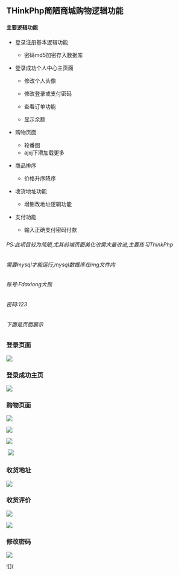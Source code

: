 ## THinkPhp简陋商城购物逻辑功能

#### 主要逻辑功能

- 登录注册基本逻辑功能

  - 密码md5加密存入数据库
- 登录成功个人中心主页面

  - 修改个人头像

  - 修改登录或支付密码

  - 查看订单功能

  - 显示余额
- 购物页面

  - 轮番图
  - ajxj下滑加载更多
- 商品排序
  
  - 价格升序降序
- 收货地址功能
  
  - 增删改地址逻辑功能
- 支付功能
  - 输入正确支付密码付款

###### PS:此项目较为简陋,尤其前端页面美化改需大量改进,主要练习ThinkPhp

###### 需要mysql才能运行,mysql数据库在img文件内

###### 账号:Fdaxiong大熊

###### 密码:123

###### 下面是页面展示

### 登录页面

![](C:\Users\88487\Desktop\项目图片\Snipaste_2019-11-17_22-40-27.png)





### 登录成功主页

![](C:\Users\88487\Desktop\项目图片\成功登录主页.png)



### 购物页面

![](C:\Users\88487\Desktop\项目图片\购物.png)

![](C:\Users\88487\Desktop\项目图片\购物主页-简陋轮番图.png)

![](C:\Users\88487\Desktop\项目图片\商品图.png)



​	![](C:\Users\88487\Desktop\项目图片\ajax加载更多.png)

### 收货地址![]()

![](C:\Users\88487\Desktop\项目图片\收货地址.png)



### 收货评价

![](C:\Users\88487\Desktop\项目图片\待收货.png)

![](C:\Users\88487\Desktop\项目图片\订单付款.png)

### 修改密码

![](C:\Users\88487\Desktop\项目图片\修改密码图.png)

![](